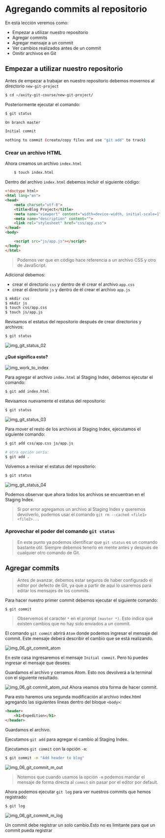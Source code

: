 # Agregando commits al repositorio

En esta lección veremos como:

 - Empezar a utilizar nuestro repositorio
 - Agregar commits
 - Agregar mensaje a un commit
 - Ver cambios realizados antes de un commit
 - Omitir archivos en Git

## Empezar a utilizar nuestro repositorio

Antes de empezar a trabajar en nuestro repositorio debemos movernos al directorio `new-git-project` 

```bash
$ cd ~/axity-git-course/new-git-project/
``` 
Posteriormente ejecutar el comando:

```bash
$ git status
```
```bash
On branch master

Initial commit

nothing to commit (create/copy files and use "git add" to track)
```

### Crear un archivo HTML

Ahora creamos un archivo `index.html` 
```bash
    $ touch index.html
```
Dentro del archivo `index.html` debemos incluir el siguiente código:

```html
<!doctype html>
<html lang="en">
<head>
    <meta charset="utf-8">
    <title>Blog Project</title>
    <meta name="viewport" content="width=device-width, initial-scale=1">
    <meta name="description" content="">
    <link rel="stylesheet" href="css/app.css">
</head>
<body>

    <script src="js/app.js"></script>
</body>
</html>
```

> Podemos ver que en código hace referencia a un archivo CSS  y otro  de JavaScript.

Adicional debemos:
 - crear el directorio `css` y dentro de él crear el archivo `app.css`
 - crear el directorio `js` y dentro de él crear el archivo `app.js`

```bash
$ mkdir css
$ mkdir js
$ touch css/app.css
$ touch js/app.js
```

Revisamos el estatus del repositorio después de crear directorios y archivos:

```bash
$ git status
```
![img_git_status_02](images/img_06_git_status_02.png)

#### ¿Qué significa esto?

![img_work_to_index](images/img_work_to_index.gif)

Para agregar el archivo `index.html` al Staging Index, debemos ejecutar el comando:
```bash
$ git add index.html
```
Revisamos nuevamente el estatus del repositorio:
```bash
$ git status
```
![img_git_status_03](images/img_06_git_status_03.png)

Para mover el resto de los archivos al Staging Index, ejecutamos el siguiente comando:

```bash
$ git add css/app.css js/app.js

# otra opción sería:
$ git add .
```

Volvemos a revisar el estatus del repositorio:

```bash
$ git status
```

![img_git_status_04](images/img_06_git_status_04.png)

Podemos observar que ahora todos los archivos se encuentran en el Staging Index.

> Si por error agregamos un archivo al Staging Index y queremos devolverlo, podemos usar el comando `git rm --cached <file1> <file2>...`

### Aprovechar el poder del comando `git status`

> En este punto ya podemos identificar que `git status` es un comando bastante útil. Siempre debemos tenerlo en mente antes y después de cualquier otro comando de Git.

## Agregar commits

> Antes de avanzar, debemos estar seguros de haber configurado el editor por defecto de Git, ya que a partir de aquí lo usaremos para editar los mensajes de los commits.

Para hacer nuestro primer commit debemos ejecutar el siguiente comando:
```bash
$ git commit
```
> Observemos el caracter `*` en el prompt `(master *)`. Esto indica que existen cambios que no hay sido enviados a un commit.

El comando `git commit` abrirá `Atom` donde podemos ingresar el mensaje del commit. Este mensaje deberá describir el cambio que se está realizando.

![img_06_git_commit_atom](images/img_06_git_commit_atom.png)

En este casa ingresaremos el mensaje `Initial commit`. Pero tú puedes ingresar el mensaje que desees. 

Guardamos el archivo y cerramos Atom. Esto nos devolverá a la terminal con el siguiente resultado.

![img_06_git commit_atom_out](images/img_06_git_commit_atom_out.png)
Ahora veamos otra forma de hacer commit.

Para esto haremos una segunda modificación al archivo index.html agregando las siguientes líneas dentro del bloque `<body>`:

```html
<header>
    <h1>Expedition</h1>
</header>
```

Guardamos el archivo.

Ejecutamos `git add` para agregar el cambio al Staging Index.

Ejecutamos `git commit` con la opción `-m`:

```bash
$ git commit -m "Add header to blog"
```

![img_06_git_commit_m_out](images/img_06_git_commit_m_out.png)

> Notemos que cuando usamos la opción `-m` podemos mandar el mensaje de forma directa al `commit` sin pasar por el editor por default.

Ahora podemos ejecutar `git log` para ver nuestros commits que hemos registrado:

```bash
$ git log
```

![img_06_git_commit_m_log](images/img_06_git_commit_m_log.png)


Un commit debe registrar un solo cambio.Esto no es limitante para que un commit pueda registrar 
<!--stackedit_data:
eyJoaXN0b3J5IjpbMTYyOTYxNTg5MSw4NDcwNjQwNDUsLTUzOT
c4ODM3MiwyMDEwMTI0NzU1LC04NDg4MzUwMDEsMTQ2Nzc1MTI3
NywtMTAwOTk4OTI3MywxNzgzMTIwNTU4LDIxMDE4MTQwMjEsLT
E5MDI3MTc0NTYsLTEwNzUxMTEwODYsMTEzMDYwMTAzNywyMzU5
MzE2MTUsLTExMzI4NjcwOTYsLTQxNjYwMjY4OCwtNzQxODQ4Nj
g1LC03NDE4NDg2ODUsLTEwNzc5ODgxMTksMTM1MTA2NjY1Mywt
MTgwNDYyNzQ0XX0=
-->